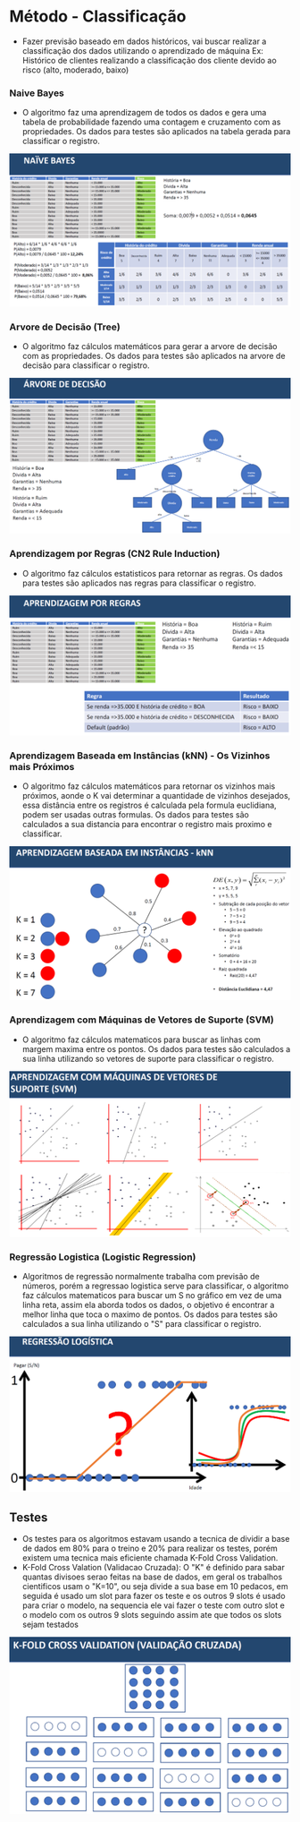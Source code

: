 # Método - Classificação 
* Fazer  previsão baseado em dados históricos, vai buscar realizar a classificação dos dados utilizando o aprendizado de máquina
Ex: Histórico de clientes realizando a classificação dos cliente devido ao risco (alto, moderado, baixo)

### Naive Bayes
* O algoritmo faz uma aprendizagem de todos os dados e gera uma tabela de probabilidade fazendo uma contagem e cruzamento com as propriedades. Os dados para testes são aplicados na tabela gerada para classificar o registro.

![()](../../../imagens/naive_bayes.PNG)

### Arvore de Decisão (Tree)
* O algoritmo faz cálculos matemáticos para gerar a arvore de decisão com as propriedades. Os dados para testes são aplicados na arvore de decisão para classificar o registro.

![()](../../../imagens/arvore_decisao.PNG)

### Aprendizagem por Regras (CN2 Rule Induction)
* O algoritmo faz cálculos estatisticos para retornar as regras. Os dados para testes são aplicados nas regras para classificar o registro.

![()](../../../imagens/aprendizagem_regras.PNG)

### Aprendizagem Baseada em Instâncias (kNN) - Os Vizinhos mais Próximos
* O algoritmo faz cálculos matemáticos para retornar os vizinhos mais próximos, aonde o K vai determinar a quantidade de vizinhos desejados, essa distância entre os registros é calculada pela formula euclidiana, podem ser usadas outras formulas. Os dados para testes são calculados a sua distancia para encontrar o registro mais proximo e classificar.

![()](../../../imagens/instancias_knn.PNG)

### Aprendizagem com Máquinas de Vetores de Suporte (SVM)
* O algoritmo faz cálculos matematicos para buscar as linhas com margem maxima entre os pontos. Os dados para testes são calculados a sua linha utilizando so vetores de suporte para classificar o registro.

![()](../../../imagens/svm.PNG)

### Regressão Logistica (Logistic Regression)
* Algoritmos de regressão normalmente trabalha com previsão de números, porém a regressao logistica serve para classificar, o algoritmo faz cálculos matematicos para buscar um S no gráfico em vez de uma linha reta, assim ela aborda todos os dados, o objetivo é encontrar a melhor linha que toca o maximo de pontos. Os dados para testes são calculados a sua linha utilizando o "S" para classificar o registro.

![()](../../../imagens/regressao_logistica.PNG)

## Testes 
* Os testes para os algoritmos estavam usando a tecnica de dividir a base de dados em 80% para o treino e 20% para realizar os testes, porém existem uma tecnica mais eficiente chamada K-Fold Cross Validation.
* K-Fold Cross Valation (Validacao Cruzada): O "K" é definido para sabar quantas divisoes serao feitas na base de dados, em geral os trabalhos cientificos usam o "K=10", ou seja divide a sua base em 10 pedacos, em seguida é usado um slot para fazer os teste e os outros 9 slots é usado para criar o modelo, na sequencia ele vai fazer o teste com outro slot e o modelo com os outros 9 slots seguindo assim ate que todos os slots sejam testados 

![()](../../../imagens/kfold.PNG)